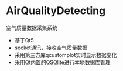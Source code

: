 # AirQualityDetecting
空气质量数据采集系统

- 基于Qt5
- socket通讯，接收空气质量数据
- 采用第三方库qcustomplot实时显示数据变化
- 采用Qt内置的QSQlite进行本地数据库管理

